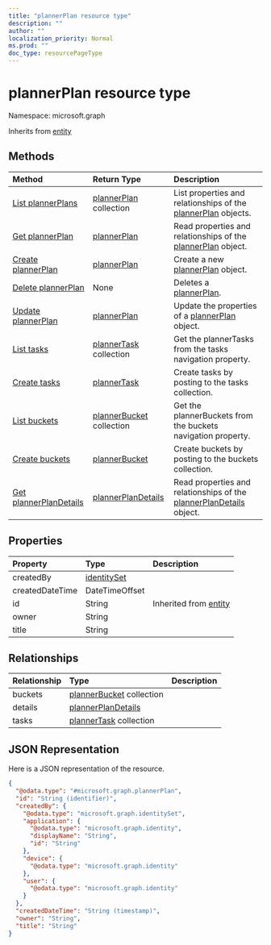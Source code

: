 ```yaml
---
title: "plannerPlan resource type"
description: ""
author: ""
localization_priority: Normal
ms.prod: ""
doc_type: resourcePageType
---
```


# plannerPlan resource type


Namespace: microsoft.graph




Inherits from [entity](../resources/entity.md)

## Methods
|Method|Return Type|Description|
|:---|:---|:---|
|[List plannerPlans](../api/plannerplan-list.md)|[plannerPlan](../resources/plannerplan.md) collection|List properties and relationships of the [plannerPlan](../resources/plannerplan.md) objects.|
|[Get plannerPlan](../api/plannerplan-get.md)|[plannerPlan](../resources/plannerplan.md)|Read properties and relationships of the [plannerPlan](../resources/plannerplan.md) object.|
|[Create plannerPlan](../api/plannerplan-create.md)|[plannerPlan](../resources/plannerplan.md)|Create a new [plannerPlan](../resources/plannerplan.md) object.|
|[Delete plannerPlan](../api/plannerplan-delete.md)|None|Deletes a [plannerPlan](../resources/plannerplan.md).|
|[Update plannerPlan](../api/plannerplan-update.md)|[plannerPlan](../resources/plannerplan.md)|Update the properties of a [plannerPlan](../resources/plannerplan.md) object.|
|[List tasks](../api/plannerplan-list-tasks.md)|[plannerTask](../resources/plannertask.md) collection|Get the plannerTasks from the tasks navigation property.|
|[Create tasks](../api/plannerplan-post-tasks.md)|[plannerTask](../resources/plannertask.md)|Create tasks by posting to the tasks collection.|
|[List buckets](../api/plannerplan-list-buckets.md)|[plannerBucket](../resources/plannerbucket.md) collection|Get the plannerBuckets from the buckets navigation property.|
|[Create buckets](../api/plannerplan-post-buckets.md)|[plannerBucket](../resources/plannerbucket.md)|Create buckets by posting to the buckets collection.|
|[Get plannerPlanDetails](../api/plannerplandetails-get.md)|[plannerPlanDetails](../resources/plannerplandetails.md)|Read properties and relationships of the [plannerPlanDetails](../resources/plannerplandetails.md) object.|

## Properties
|Property|Type|Description|
|:---|:---|:---|
|createdBy|[identitySet](../resources/identityset.md)||
|createdDateTime|DateTimeOffset||
|id|String| Inherited from [entity](../resources/entity.md)|
|owner|String||
|title|String||

## Relationships
|Relationship|Type|Description|
|:---|:---|:---|
|buckets|[plannerBucket](../resources/plannerbucket.md) collection||
|details|[plannerPlanDetails](../resources/plannerplandetails.md)||
|tasks|[plannerTask](../resources/plannertask.md) collection||

## JSON Representation
Here is a JSON representation of the resource.
<!-- {
  "blockType": "resource",
  "keyProperty": "id",
  "@odata.type": "microsoft.graph.plannerPlan",
  "baseType": "microsoft.graph.entity",
  "openType": false
}
-->
``` json
{
  "@odata.type": "#microsoft.graph.plannerPlan",
  "id": "String (identifier)",
  "createdBy": {
    "@odata.type": "microsoft.graph.identitySet",
    "application": {
      "@odata.type": "microsoft.graph.identity",
      "displayName": "String",
      "id": "String"
    },
    "device": {
      "@odata.type": "microsoft.graph.identity"
    },
    "user": {
      "@odata.type": "microsoft.graph.identity"
    }
  },
  "createdDateTime": "String (timestamp)",
  "owner": "String",
  "title": "String"
}
```

